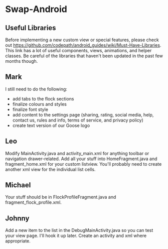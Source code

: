 # Swap-Android

Useful Libraries
-----------------
Before implementing a new custom view or special features, please check out https://github.com/codepath/android_guides/wiki/Must-Have-Libraries. This link has a lot of useful components, views, animations, and helper classes. Be careful of the libraries that haven't been updated in the past few months though.

Mark
------
I still need to do the following:
* add tabs to the flock sections 
* finalize colours and styles
* finalize font style
* add content to the settings page (sharing, rating, social media, help, contact us, rules and info, terms of service, and privacy policy)
* create text version of our Goose logo

Leo
-------
Modify MainActivity.java and activity_main.xml for anything toolbar or navigation drawer-related. Add all your stuff into HomeFragment.java and fragment_home.xml for your custom listview. You'll probably need to create another xml view for the individual list cells. 

Michael
--------
Your stuff should be in FlockProfileFragment.java and fragment_flock_profile.xml. 

Johnny
-------
Add a new item to the list in the DebugMainActivity.java so you can test your view page. I'll hook it up later. Create an activity and xml where appropriate. 
